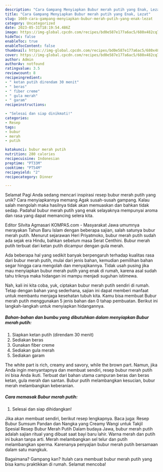 ```yaml
---
description: "Cara Gampang Menyiapkan Bubur merah putih yang Enak, Lezat"
title: "Cara Gampang Menyiapkan Bubur merah putih yang Enak, Lezat"
slug: 1669-cara-gampang-menyiapkan-bubur-merah-putih-yang-enak-lezat
category: Uncategorized
date: 2023-05-31T18:19:54.486Z
image: https://img-global.cpcdn.com/recipes/bd0e587e177a6ac5/680x482cq70/bubur-merah-putih-foto-resep-utama.jpg
hideToc: false
enableToc: true
enableTocContent: false
thumbnail: https://img-global.cpcdn.com/recipes/bd0e587e177a6ac5/680x482cq70/bubur-merah-putih-foto-resep-utama.jpg
cover: https://img-global.cpcdn.com/recipes/bd0e587e177a6ac5/680x482cq70/bubur-merah-putih-foto-resep-utama.jpg
author: Admin
authorAv: notfound
ratingvalue: 3.5
reviewcount: 8
recipeingredient:
- " ketan putih direndam 30 menit"
- " beras"
- " fiber creme"
- " gula merah"
- " garam"
recipeinstructions:

- "Selesai dan siap dinikmati!"
categories:
- Resep
tags:
- bubur
- merah
- putih

katakunci: bubur merah putih 
nutrition: 280 calories
recipecuisine: Indonesian
preptime: "PT33M"
cooktime: "PT54M"
recipeyield: "2"
recipecategory: Dinner

---
```



Selamat Pagi Anda sedang mencari inspirasi resep bubur merah putih yang unik? Cara menyiapkannya memang Agak susah-susah gampang. Kalau salah mengolah maka hasilnya tidak akan memuaskan dan bahkan tidak sedap. Padahal bubur merah putih yang enak selayaknya mempunyai aroma dan rasa yang dapat memancing selera kita.


Editor Silvita Agmasari KOMPAS.com - Masyarakat Jawa umumnya merayakan Tahun Baru Islam dengan beberapa sajian, salah satunya bubur merah putih. Menurut sejarawan Heri Priyatmoko, bubur merah putih sudah ada sejak era Hindu, bahkan sebelum masa Serat Centhini. Bubur merah putih terbuat dari ketan putih dicampur dengan gula merah.

Ada beberapa hal yang sedikit banyak berpengaruh terhadap kualitas rasa dari bubur merah putih, mulai dari jenis bahan, kemudian pemilihan bahan segar hingga cara mengolah dan menyajikannya. Tidak usah pusing jika mau menyiapkan bubur merah putih yang enak di rumah, karena asal sudah tahu triknya maka hidangan ini mampu menjadi suguhan istimewa.


Nah, kali ini kita coba, yuk, ciptakan bubur merah putih sendiri di rumah. Tetap dengan bahan yang sederhana, sajian ini dapat memberi manfaat untuk membantu menjaga kesehatan tubuh kita. Kamu bisa membuat Bubur merah putih menggunakan 5 jenis bahan dan 0 tahap pembuatan. Berikut ini langkah-langkah untuk menyiapkan hidangannya.

<!--inarticleads1-->

##### Bahan-bahan dan bumbu yang dibutuhkan dalam menyiapkan Bubur merah putih:

1. Siapkan  ketan putih (direndam 30 menit)
1. Sediakan  beras
1. Gunakan  fiber creme
1. Sediakan  gula merah
1. Sediakan  garam


The white part is rich, creamy and savory, while the brown part. Namun, jika Anda ingin menyantapnya dan membuat sendiri, resep bubur merah putih ini bisa Anda ikuti. Terbuat dari bahan utama campuran beras dan beras ketan, gula merah dan santan. Bubur putih melambangkan kesucian, bubur merah melambangkan keberanian. 

<!--inarticleads2-->

##### Cara memasak Bubur merah putih:


1. Selesai dan siap dihidangkan!

Jika akan membuat sendiri, berikut resep lengkapnya. Baca juga: Resep Bubur Sumsum Pandan dan Nangka yang Creamy Wangi untuk Takjil Spesial Resep Bubur Merah Putih Dalam budaya Jawa, bubur merah putih adalah sajian ritual yang dibuat saat bayi baru lahir. Warna merah dan putih ini bukan tanpa arti. Merah melambangkan sel telur dan putih melambangkan sperma. Karenanya penyajian bubur merah putih bersamaan dalam satu mangkuk. 

Bagaimana? Gampang kan? Itulah cara membuat bubur merah putih yang bisa kamu praktikkan di rumah. Selamat mencoba!

